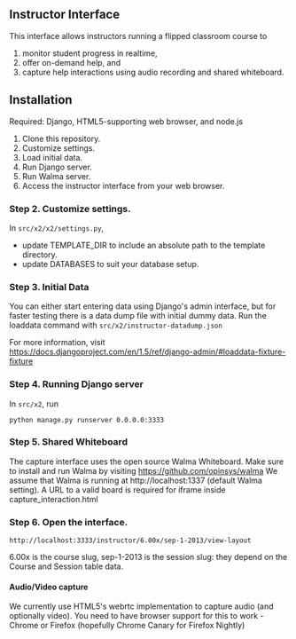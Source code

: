 ## Instructor Interface
This interface allows instructors running a flipped classroom course to 

1. monitor student progress in realtime, 
2. offer on-demand help, and 
3. capture help interactions using audio recording and shared whiteboard.

## Installation
Required: Django, HTML5-supporting web browser, and node.js

1. Clone this repository.
2. Customize settings. 
3. Load initial data.
4. Run Django server.
5. Run Walma server.
6. Access the instructor interface from your web browser.

### Step 2. Customize settings.
In `src/x2/x2/settings.py`, 

* update TEMPLATE_DIR to include an absolute path to the template directory.
* update DATABASES to suit your database setup.

### Step 3. Initial Data
You can either start entering data using Django's admin interface,
but for faster testing there is a data dump file with initial dummy data.
Run the loaddata command with `src/x2/instructor-datadump.json`

For more information, visit https://docs.djangoproject.com/en/1.5/ref/django-admin/#loaddata-fixture-fixture

### Step 4. Running Django server
In `src/x2`, run 

    python manage.py runserver 0.0.0.0:3333

### Step 5. Shared Whiteboard
The capture interface uses the open source Walma Whiteboard.
Make sure to install and run Walma by visiting https://github.com/opinsys/walma
We assume that Walma is running at http://localhost:1337 (default Walma setting).
A URL to a valid board is required for iframe inside capture_interaction.html

### Step 6. Open the interface.
    http://localhost:3333/instructor/6.00x/sep-1-2013/view-layout

6.00x is the course slug, sep-1-2013 is the session slug: they depend on the Course and Session table data.

#### Audio/Video capture
We currently use HTML5's webrtc implementation to capture audio (and optionally video).
You need to have browser support for this to work - Chrome or Firefox (hopefully Chrome Canary for Firefox Nightly)


